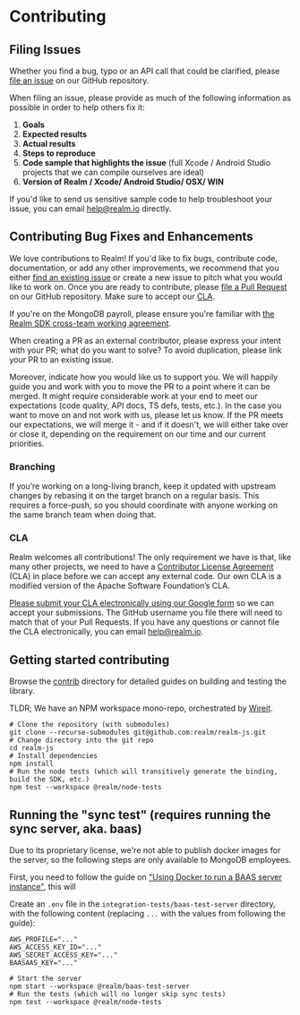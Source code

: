 # Contributing

## Filing Issues

Whether you find a bug, typo or an API call that could be clarified, please [file an issue](https://github.com/realm/realm-js/issues) on our GitHub repository.

When filing an issue, please provide as much of the following information as possible in order to help others fix it:

1. **Goals**
2. **Expected results**
3. **Actual results**
4. **Steps to reproduce**
5. **Code sample that highlights the issue** (full Xcode / Android Studio projects that we can compile ourselves are ideal)
6. **Version of Realm / Xcode/ Android Studio/ OSX/ WIN**

If you'd like to send us sensitive sample code to help troubleshoot your issue, you can email <help@realm.io> directly.

## Contributing Bug Fixes and Enhancements

We love contributions to Realm! If you'd like to fix bugs, contribute code, documentation, or add any other improvements, we recommend that you either [find an existing issue](https://github.com/realm/realm-js/issues?q=is%3Aopen+is%3Aissue+label%3AFirst-Good-Issue) or create a new issue to pitch what you would like to work on. Once you are ready to contribute, please [file a Pull Request](https://github.com/realm/realm-js/pulls) on our GitHub repository. Make sure to accept our [CLA](#cla).

If you're on the MongoDB payroll, please ensure you're familiar with [the Realm SDK cross-team working agreement](https://docs.google.com/document/d/1AB9Z1F29oLmubnPAjfphYwGz1xqqeotHaMWK5OKkL3A/edit).

When creating a PR as an external contributor, please express your intent with your PR; what do you want to solve? To avoid duplication, please link your PR to an existing issue.

Moreover, indicate how you would like us to support you. We will happily guide you and work with you to move the PR to a point where it can be merged. It might require considerable work at your end to meet our expectations (code quality, API docs, TS defs, tests, etc.). In the case you want to move on and not work with us, please let us know. If the PR meets our expectations, we will merge it - and if it doesn't, we will either take over or close it, depending on the requirement on our time and our current priorities.

### Branching

If you’re working on a long-living branch, keep it updated with upstream changes by rebasing it on the target branch on a regular basis. This requires a force-push, so you should coordinate with anyone working on the same branch team when doing that.

### CLA

Realm welcomes all contributions! The only requirement we have is that, like many other projects, we need to have a [Contributor License Agreement](https://en.wikipedia.org/wiki/Contributor_License_Agreement) (CLA) in place before we can accept any external code. Our own CLA is a modified version of the Apache Software Foundation’s CLA.

[Please submit your CLA electronically using our Google form](https://docs.google.com/forms/d/e/1FAIpQLSeQ9ROFaTu9pyrmPhXc-dEnLD84DbLuT_-tPNZDOL9J10tOKQ/viewform) so we can accept your submissions. The GitHub username you file there will need to match that of your Pull Requests. If you have any questions or cannot file the CLA electronically, you can email <help@realm.io>.

## Getting started contributing

Browse the [contrib](./contrib/) directory for detailed guides on building and testing the library.

TLDR; We have an NPM workspace mono-repo, orchestrated by [Wireit](https://github.com/google/wireit).

```shell
# Clone the repository (with submodules)
git clone --recurse-submodules git@github.com:realm/realm-js.git
# Change directory into the git repo
cd realm-js
# Install dependencies
npm install
# Run the node tests (which will transitively generate the binding, build the SDK, etc.)
npm test --workspace @realm/node-tests
```

## Running the "sync test" (requires running the sync server, aka. baas)

Due to its proprietary license, we're not able to publish docker images for the server, so the following steps are only available to MongoDB employees.

First, you need to follow the guide on ["Using Docker to run a BAAS server instance"](https://wiki.corp.mongodb.com/display/10GEN/%28Device+Sync%29+Using+Docker+to+run+a+BAAS+server+instance), this will 

Create an `.env` file in the `integration-tests/baas-test-server` directory, with the following content (replacing `...` with the values from following the guide):

```
AWS_PROFILE="..."
AWS_ACCESS_KEY_ID="..."
AWS_SECRET_ACCESS_KEY="..."
BAASAAS_KEY="..."
```

```shell
# Start the server
npm start --workspace @realm/baas-test-server
# Run the tests (which will no longer skip sync tests)
npm test --workspace @realm/node-tests
```

<!-- TODO: Create a guide on running tests on the other supported platforms -->
